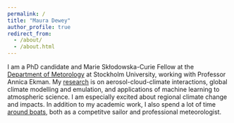 ```yaml
---
permalink: /
title: "Maura Dewey"
author_profile: true
redirect_from: 
  - /about/
  - /about.html
---
```


I am a PhD candidate and Marie Skłodowska-Curie Fellow at the [Department of Metorology](https://www.su.se/department-of-meteorology/) at Stockholm University, working with Professor Annica Ekman.
My [research](https://mauradewey.github.io/research) is on aerosol-cloud-climate interactions, global climate modelling and emulation, and applications of machine learning to atmospheric science. I am especially excited about regional climate change and impacts. 
In addition to my academic work, I also spend a lot of time [around boats](https://mauradewey.github.io/sailing), both as a competitve sailor and professional meteorologist.

